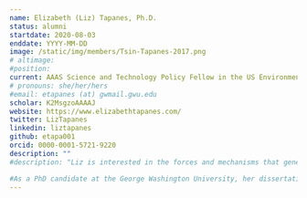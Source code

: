 ```yaml
---
name: Elizabeth (Liz) Tapanes, Ph.D.
status: alumni
startdate: 2020-08-03
enddate: YYYY-MM-DD
image: /static/img/members/Tsin-Tapanes-2017.png
# altimage:
#position: 
current: AAAS Science and Technology Policy Fellow in the US Environmental Protection Agency
# pronouns: she/her/hers
#email: etapanes (at) gwmail.gwu.edu
scholar: K2MsgzoAAAAJ
website: https://www.elizabethtapanes.com/
twitter: LizTapanes
linkedin: liztapanes
github: etapa001
orcid: 0000-0001-5721-9220
description: ""
#description: "Liz is interested in the forces and mechanisms that generate biodiversity in natural populations. She often combines museum work, lab work, computational analysis, and the sampling of wild populations. Liz is the product of Hispanic Serving Institutions (HSIs), having received a Bacherlos of Science from Florida International University and a Master of Arts from Florida Atlantic University. As an undergraduate, she worked on studying behavior of monogamous owl monkeys. As a master's student, she studied the phenotypic consequences of hybridization on hair morphology. Due to her academic upbringing within HSIs, Liz also plays an active role in her university and within her local community to increase diversity and equity in science.

#As a PhD candidate at the George Washington University, her dissertation has focused on the ultimate and proximate mechanisms generating hair diversity in the primate clade. Through her affiliation with the PEGL lab at Utah, she is studying protein evolution at key hair genes across Indriidae lemurs and is also working on a population genomics project of diademed sifakas. Outside of the lab, Liz enjoys time off with her cat, exploring the great outdoors, cooking, dancing, and staying politically active."
---
```

